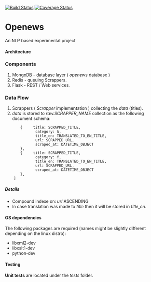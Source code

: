 [![Build Status](https://travis-ci.org/nathanIL/openews.svg?branch=master)](https://travis-ci.org/nathanIL/openews?branch=master)
[![Coverage Status](https://coveralls.io/repos/nathanIL/openews/badge.svg?branch=master&service=github)](https://coveralls.io/github/nathanIL/openews?branch=master)
# Openews

An NLP based experimental project

#### Architecture
### Components
1. MongoDB - database layer ( _openews_ database )
2. Redis - queuing Scrappers.
3. Flask - REST / Web services.

### Data Flow
1. Scrappers ( _Scrapper_ implementation ) collecting the _data_ (titles).
2. _data_ is stored to _raw.SCRAPPER_NAME_ collection as the following document schema:
```[
       {     title: SCRAPPED_TITLE,
              category: A,
              title_en: TRANSLATED_TO_EN_TITLE,
              url: SCRAPPED_URL,
              scraped_at: DATETIME_OBJECT 
       },
       {     title: SCRAPPED_TITLE,
              category: Y,
              title_en: TRANSLATED_TO_EN_TITLE,
              url: SCRAPPED_URL,
              scraped_at: DATETIME_OBJECT 
       },       
    ]
```

##### Details
 * Compound indexe on: _url_ ASCENDING
 * In case translation was made to _title_ then it will be stored in _title_en_.


#### OS dependencies
The following packages are required (names might be slightly different depending on the linux distro):

* libxml2-dev 
* libxslt1-dev 
* python-dev

#### Testing

**Unit tests** are located under the _tests_ folder.